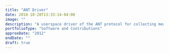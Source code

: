 ```yaml
---
title: "ANT Driver"
date: 2018-10-28T13:33:14-04:00
image: ""
description: "A userspace driver of the ANT protocol for collecting measurements from several wireless health monitoring devices like blood pressure cuffs, weighscales and heartrate monitors with high level protocol features such as authentication and encrypted communication."
portfolioType: "Software and Contributions"
approxDate: "2012"
endDate: ""
draft: true
---
```


